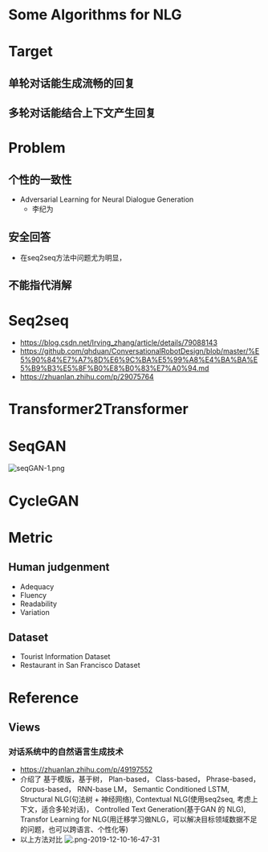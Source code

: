 # Some Algorithms for NLG

# Target
## 单轮对话能生成流畅的回复
## 多轮对话能结合上下文产生回复

# Problem
## 个性的一致性
+ Adversarial Learning for Neural Dialogue Generation 
    + 李纪为
## 安全回答
+ 在seq2seq方法中问题尤为明显，
## 不能指代消解

# Seq2seq
+ https://blog.csdn.net/Irving_zhang/article/details/79088143
+ https://github.com/qhduan/ConversationalRobotDesign/blob/master/%E5%90%84%E7%A7%8D%E6%9C%BA%E5%99%A8%E4%BA%BA%E5%B9%B3%E5%8F%B0%E8%B0%83%E7%A0%94.md
+ https://zhuanlan.zhihu.com/p/29075764

# Transformer2Transformer

# SeqGAN
![seqGAN-1.png](https://blog-picture-bed.oss-cn-beijing.aliyuncs.com/blog/upload/seqGAN-1.png)

# CycleGAN

# Metric
## Human judgenment
+ Adequacy
+ Fluency
+ Readability
+ Variation

## Dataset
+ Tourist Information Dataset
+ Restaurant in San Francisco Dataset

# Reference

## Views
### 对话系统中的自然语言生成技术
+ https://zhuanlan.zhihu.com/p/49197552
+ 介绍了 基于模版，基于树， Plan-based， Class-based， Phrase-based， Corpus-based， RNN-base LM， Semantic Conditioned LSTM, Structural NLG(句法树 + 神经网络), Contextual NLG(使用seq2seq, 考虑上下文，适合多轮对话)， Controlled Text Generation(基于GAN 的 NLG), Transfor Learning for NLG(用迁移学习做NLG，可以解决目标领域数据不足的问题，也可以跨语言、个性化等)
+ 以上方法对比
![.png-2019-12-10-16-47-31](https://blog-picture-bed.oss-cn-beijing.aliyuncs.com/blog/upload/.png-2019-12-10-16-47-31)



